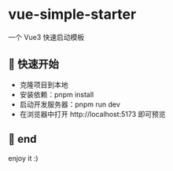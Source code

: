 # vue-simple-starter

一个 Vue3 快速启动模板

## 🚀 快速开始

- 克隆项目到本地
- 安装依赖：pnpm install
- 启动开发服务器：pnpm run dev
- 在浏览器中打开 http://localhost:5173 即可预览

## 👥 end
enjoy it :)